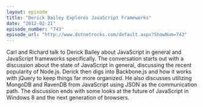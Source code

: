 ```yaml
---
layout: episode
title: "Derick Bailey Explores JavaScript Frameworks"
date: "2012-02-21"
episode_number: "743"
episode_url: "http://www.dotnetrocks.com/default.aspx?ShowNum=743"
---
```


Carl and Richard talk to Derick Bailey about JavaScript in general and JavaScript frameworks specifically. The conversation starts out with a discussion about the state of JavaScript in general, discussing the recent popularity of Node.js. Derick then digs into Backbone.js and how it works with jQuery to keep things far more organized. He also discusses utilizing MongoDB and RavenDB from JavaScript using JSON as the communication path. The discussion ends with some looks at the future of JavaScript in Windows 8 and the next generation of browsers. 
